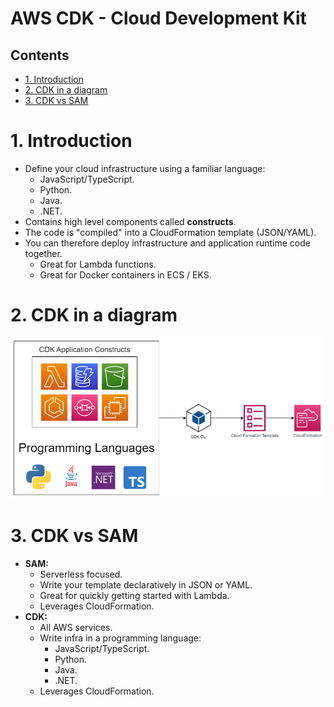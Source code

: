 # AWS CDK - Cloud Development Kit<!-- omit in toc -->

## Contents <!-- omit in toc -->

- [1. Introduction](#1-introduction)
- [2. CDK in a diagram](#2-cdk-in-a-diagram)
- [3. CDK vs SAM](#3-cdk-vs-sam)

# 1. Introduction

- Define your cloud infrastructure using a familiar language:
  - JavaScript/TypeScript.
  - Python.
  - Java.
  - .NET.
- Contains high level components called **constructs**.
- The code is "compiled" into a CloudFormation template (JSON/YAML).
- You can therefore deploy infrastructure and application runtime code together.
  - Great for Lambda functions.
  - Great for Docker containers in ECS / EKS.

# 2. CDK in a diagram

![CDK Diagram](Images/AWSCloudDevelopmentKitDiagram.png)

# 3. CDK vs SAM

- **SAM:**
  - Serverless focused.
  - Write your template declaratively in JSON or YAML.
  - Great for quickly getting started with Lambda.
  - Leverages CloudFormation.
- **CDK:**
  - All AWS services.
  - Write infra in a programming language:
    - JavaScript/TypeScript.
    - Python.
    - Java.
    - .NET.
  - Leverages CloudFormation.
